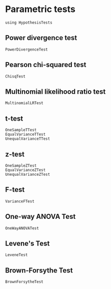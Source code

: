 # Parametric tests

```@setup ht
using HypothesisTests
```

## Power divergence test
```@docs
PowerDivergenceTest
```

## Pearson chi-squared test
```@docs
ChisqTest
```

## Multinomial likelihood ratio test
```@docs
MultinomialLRTest
```

## t-test
```@docs
OneSampleTTest
EqualVarianceTTest
UnequalVarianceTTest
```

## z-test
```@docs
OneSampleZTest
EqualVarianceZTest
UnequalVarianceZTest
```

## F-test
```@docs
VarianceFTest
```

## One-way ANOVA Test

```@docs
OneWayANOVATest
```

## Levene's Test

```@docs
LeveneTest
```

## Brown-Forsythe Test

```@docs
BrownForsytheTest
```
